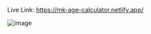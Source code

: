 Live Link: https://mk-age-calculator.netlify.app/


![image](https://github.com/Kowsar14238/CodeAlpha_Age_Calculator/assets/88027531/5199cba3-7bdb-4881-9ee0-b94ea7064dfd)
